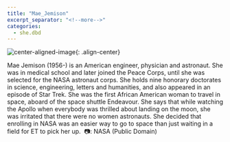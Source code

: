```yaml
---
title: "Mae_Jemison"
excerpt_separator: "<!--more-->"
categories:
  - she.dbd
---
```



![center-aligned-image](https://cdn.pixabay.com/photo/2020/10/26/16/56/man-5687861_1280.png){: .align-center}

Mae Jemison (1956-) is an American engineer, physician and astronaut. She was in medical school and later joined the Peace Corps, until she was selected for the NASA astronaut corps. She holds nine honorary doctorates in science, engineering, letters and humanities, and also appeared in an episode of Star Trek. She was the first African American woman to travel in space, aboard of the space shuttle Endeavour. She says that while watching the Apollo when everybody was thrilled about landing on the moon, she was irritated that there were no women astronauts. She decided that enrolling in NASA was an easier way to go to space than just waiting in a field for ET to pick her up.⁠
⁠
📷: NASA (Public Domain)⁠
